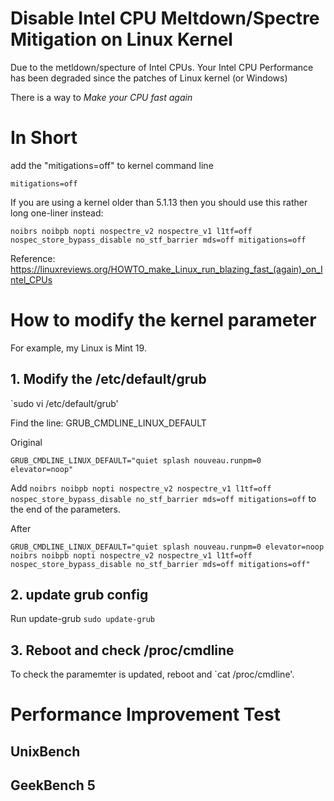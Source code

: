 # Disable Intel CPU Meltdown/Spectre Mitigation on Linux Kernel



Due to the metldown/specture of Intel CPUs. Your Intel CPU Performance has been degraded since the patches of Linux kernel (or Windows)

There is a way to *Make your CPU fast again*

# In Short

add the "mitigations=off" to kernel command line

`mitigations=off`

If you are using a kernel older than 5.1.13 then you should use this rather long one-liner instead:

`noibrs noibpb nopti nospectre_v2 nospectre_v1 l1tf=off nospec_store_bypass_disable no_stf_barrier mds=off mitigations=off`

Reference: https://linuxreviews.org/HOWTO_make_Linux_run_blazing_fast_(again)_on_Intel_CPUs

# How to modify the kernel parameter
For example, my Linux is Mint 19.

## 1. Modify the /etc/default/grub

`sudo vi /etc/default/grub'

Find the line: GRUB_CMDLINE_LINUX_DEFAULT

Original
```
GRUB_CMDLINE_LINUX_DEFAULT="quiet splash nouveau.runpm=0 elevator=noop"
```

Add `noibrs noibpb nopti nospectre_v2 nospectre_v1 l1tf=off nospec_store_bypass_disable no_stf_barrier mds=off mitigations=off` 
to the end of the parameters.

After
```
GRUB_CMDLINE_LINUX_DEFAULT="quiet splash nouveau.runpm=0 elevator=noop noibrs noibpb nopti nospectre_v2 nospectre_v1 l1tf=off nospec_store_bypass_disable no_stf_barrier mds=off mitigations=off"
```

## 2. update grub config

Run update-grub
```sudo update-grub```

## 3. Reboot and check /proc/cmdline

To check the paramemter is updated, reboot and `cat /proc/cmdline'.

# Performance Improvement Test

## UnixBench

## GeekBench 5
